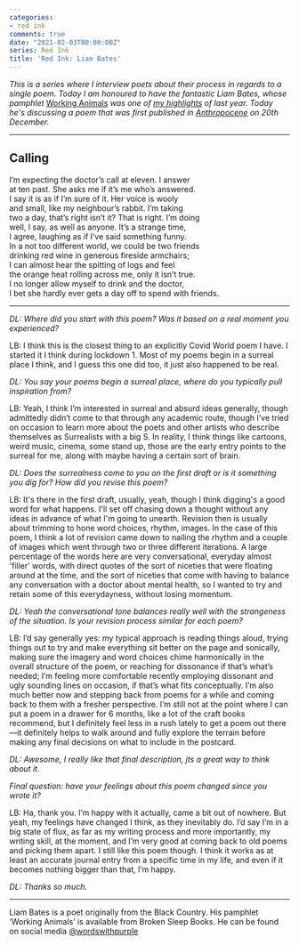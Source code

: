 ```yaml
---
categories:
- red ink
comments: true
date: "2021-02-03T00:00:00Z"
series: Red Ink
title: 'Red Ink: Liam Bates'
---
```


*This is a series where I interview poets about their process in regards to a single poem. Today I am honoured to have the fantastic Liam Bates, whose pamphlet* [Working Animals](https://www.brokensleepbooks.com/product-page/liam-bates-working-animals) *was one of [my highlights](/poetry-books/) of last year. Today he's discussing a poem that was first published in [Anthropocene](https://www.anthropocenepoetry.org/post/2-poems-by-liam-bates) on 20th December.*

***

## Calling

I’m expecting the doctor’s call at eleven. I answer  
at ten past. She asks me if it’s me who’s answered.  
I say it is as if I’m sure of it. Her voice is wooly  
and small, like my neighbour’s rabbit. I’m taking  
two a day, that’s right isn’t it? That is right. I’m doing  
well, I say, as well as anyone. It’s a strange time,  
I agree, laughing as if I’ve said something funny.  
In a not too different world, we could be two friends  
drinking red wine in generous fireside armchairs;  
I can almost hear the spitting of logs and feel  
the orange heat rolling across me, only it isn’t true.  
I no longer allow myself to drink and the doctor,  
I bet she hardly ever gets a day off to spend with friends.  

***

*DL: Where did you start with this poem? Was it based on a real moment you experienced?*

LB: I think this is the closest thing to an explicitly Covid World poem I have. I started it I think during lockdown 1. Most of my poems begin in a surreal place I think, and I guess this one did too, it just also happened to be real.

*DL: You say your poems begin a surreal place, where do you typically pull inspiration from?*

LB: Yeah, I think I’m interested in surreal and absurd ideas generally, though admittedly didn’t come to that through any academic route, though I’ve tried on occasion to learn more about the poets and other artists who describe themselves as Surrealists with a big S. In reality, I think things like cartoons, weird music, cinema, some stand up, those are the early entry points to the surreal for me, along with maybe having a certain sort of brain.

*DL: Does the surrealness come to you on the first draft or is it something you dig for? How did you revise this poem?*

LB: It's there in the first draft, usually, yeah, though I think digging's a good word for what happens. I'll set off chasing down a thought without any ideas in advance of what I'm going to unearth. Revision then is usually about trimming to hone word choices, rhythm, images. In the case of this poem, I think a lot of revision came down to nailing the rhythm and a couple of images which went through two or three different iterations. A large percentage of the words here are very conversational, everyday almost 'filler' words, with direct quotes of the sort of niceties that were floating around at the time, and the sort of niceties that come with having to balance any conversation with a doctor about mental health, so I wanted to try and retain some of this everydayness, without losing momentum.

*DL: Yeah the conversational tone balances really well with the strangeness of the situation. Is your revision process similar for each poem?*

LB: I’d say generally yes: my typical approach is reading things aloud, trying things out to try and make everything sit better on the page and sonically, making sure the imagery and word choices chime harmonically in the overall structure of the poem, or reaching for dissonance if that’s what’s needed; I’m feeling more comfortable recently employing dissonant and ugly sounding lines on occasion, if that’s what fits conceptually. I’m also much better now and stepping back from poems for a while and coming back to them with a fresher perspective. I’m still not at the point where I can put a poem in a drawer for 6 months, like a lot of the craft books recommend, but I definitely feel less in a rush lately to get a poem out there—it definitely helps to walk around and fully explore the terrain before making any final decisions on what to include in the postcard.

*DL: Awesome, I really like that final description, jts a great way to think about it.*

*Final question: have your feelings about this poem changed since you wrote it?*

LB: Ha, thank you. I’m happy with it actually, came a bit out of nowhere. But yeah, my feelings have changed I think, as they inevitably do. I’d say I’m in a big state of flux, as far as my writing process and more importantly, my writing skill, at the moment, and I’m very good at coming back to old poems and picking them apart. I still like this poem though. I think it works as at least an accurate journal entry from a specific time in my life, and even if it becomes nothing bigger than that, I’m happy.

*DL: Thanks so much.*

***

Liam Bates is a poet originally from the Black Country. His pamphlet ‘Working Animals’ is available from Broken Sleep Books. He can be found on social media [@wordswithpurple](https://twitter.com/wordswithpurple/)
